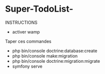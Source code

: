 # Super-TodoList-

INSTRUCTIONS
- activer wamp

Taper ces commandes
- php bin/console doctrine:database:create 
- php bin/console make:migration
- php bin/console doctrine:migration:migrate
- symfony serve
